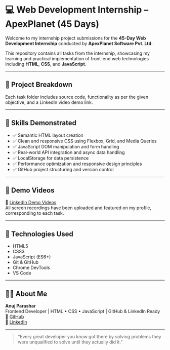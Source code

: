 # 💻 Web Development Internship – ApexPlanet (45 Days)

Welcome to my internship project submissions for the **45-Day Web Development Internship** conducted by **ApexPlanet Software Pvt. Ltd.**

This repository contains all tasks from the internship, showcasing my learning and practical implementation of front-end web technologies including **HTML**, **CSS**, and **JavaScript**.

---

## 📁 Project Breakdown

Each task folder includes source code, functionality as per the given objective, and a LinkedIn video demo link.


---

## 🧠 Skills Demonstrated

- ✅ Semantic HTML layout creation
- ✅ Clean and responsive CSS using Flexbox, Grid, and Media Queries
- ✅ JavaScript DOM manipulation and form handling
- ✅ Real-world API integration and async data handling
- ✅ LocalStorage for data persistence
- ✅ Performance optimization and responsive design principles
- ✅ GitHub project structuring and version control

---

## 🔗 Demo Videos

🔗 [LinkedIn Demo Videos](https://www.linkedin.com/in/anuj-parashar-77665022b)  
All screen recordings have been uploaded and featured on my profile, corresponding to each task.

---

## 📌 Technologies Used

- HTML5  
- CSS3  
- JavaScript (ES6+)  
- Git & GitHub  
- Chrome DevTools  
- VS Code  

---

## 👨‍💻 About Me

**Anuj Parashar**  
Frontend Developer | HTML • CSS • JavaScript | GitHub & LinkedIn Ready  
🔗 [GitHub](https://github.com/ROBUST-Anuj)  
🔗 [LinkedIn](https://www.linkedin.com/in/anuj-parashar-77665022b)

---

> “Every great developer you know got there by solving problems they were unqualified to solve until they actually did it.”

